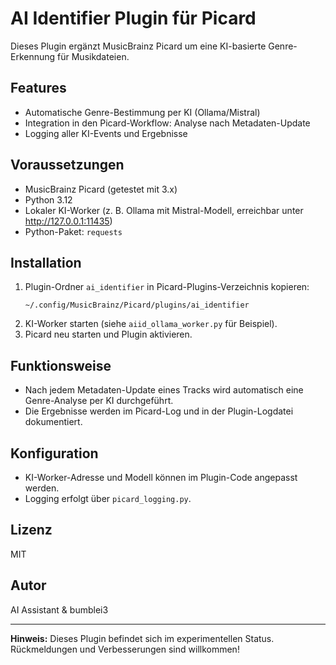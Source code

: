 # AI Identifier Plugin für Picard

Dieses Plugin ergänzt MusicBrainz Picard um eine KI-basierte Genre-Erkennung für Musikdateien.

## Features
- Automatische Genre-Bestimmung per KI (Ollama/Mistral)
- Integration in den Picard-Workflow: Analyse nach Metadaten-Update
- Logging aller KI-Events und Ergebnisse

## Voraussetzungen
- MusicBrainz Picard (getestet mit 3.x)
- Python 3.12
- Lokaler KI-Worker (z. B. Ollama mit Mistral-Modell, erreichbar unter http://127.0.0.1:11435)
- Python-Paket: `requests`

## Installation
1. Plugin-Ordner `ai_identifier` in Picard-Plugins-Verzeichnis kopieren:
   ```
   ~/.config/MusicBrainz/Picard/plugins/ai_identifier
   ```
2. KI-Worker starten (siehe `aiid_ollama_worker.py` für Beispiel).
3. Picard neu starten und Plugin aktivieren.

## Funktionsweise
- Nach jedem Metadaten-Update eines Tracks wird automatisch eine Genre-Analyse per KI durchgeführt.
- Die Ergebnisse werden im Picard-Log und in der Plugin-Logdatei dokumentiert.

## Konfiguration
- KI-Worker-Adresse und Modell können im Plugin-Code angepasst werden.
- Logging erfolgt über `picard_logging.py`.

## Lizenz
MIT

## Autor
AI Assistant & bumblei3

---

**Hinweis:** Dieses Plugin befindet sich im experimentellen Status. Rückmeldungen und Verbesserungen sind willkommen!

